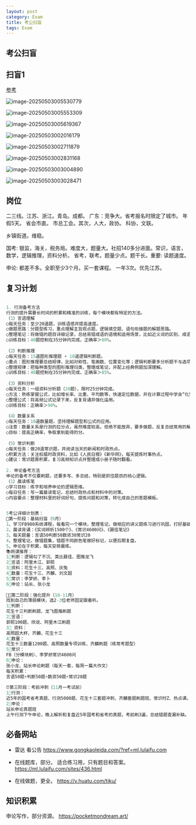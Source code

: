 ```yaml
---
layout: post
category: Exam
title: 考公扫盲
tags: Exam
---
```


## 考公扫盲

## 扫盲1

[参考](https://www.bilibili.com/video/BV1f7mKYrE55/?spm_id_from=333.337.search-card.all.click&vd_source=4c51dba622ffb91bed5205311847907b)

![image-20250503005530779](https://cdn.jsdelivr.net/gh/mafulong/mdPic@vv6/v6/202505030055829.png)





![image-20250503005553309](https://cdn.jsdelivr.net/gh/mafulong/mdPic@vv6/v6/202505030055350.png)



![image-20250503005619367](https://cdn.jsdelivr.net/gh/mafulong/mdPic@vv6/v6/202505030056420.png)



![image-20250503002016179](https://cdn.jsdelivr.net/gh/mafulong/mdPic@vv6/v6/202505030020244.png)



![image-20250503002711879](https://cdn.jsdelivr.net/gh/mafulong/mdPic@vv6/v6/202505030027930.png)



![image-20250503002831168](https://cdn.jsdelivr.net/gh/mafulong/mdPic@vv6/v6/202505030028218.png)



![image-20250503003004890](https://cdn.jsdelivr.net/gh/mafulong/mdPic@vv6/v6/202505030030933.png)



![image-20250503003028471](https://cdn.jsdelivr.net/gh/mafulong/mdPic@vv6/v6/202505030030510.png)

## 岗位

二三线。江苏、浙江。青岛。成都。
广东：竞争大。省考报名时限定了城市。
年假5天。
省会市直。
市总工会。其次，人大，政协。
科协，文联。

乡镇街道。维稳。

国考: 银监，海关，税务局。难度大，题量大。社招140多分进面。常识，语言，数学，逻辑推理，资料分析。
省考，联考。题量少点。题干长。重要: 读题速度。

申论: 都差不多。全职至少3个月。买一套课程。
一年3次。优先江苏。

## 复习计划

```scala
	
1. 行测备考方法
行测的提升需要长时间的积累和精准的训练，每个模块都有特定的方法。
（1）言语理解
○每天任务：至少20道题，训练语感并提高速度。
○做题思路：分题型练习，重点理解主旨观点题、逻辑填空题、语句衔接题的解题思路。
○整理笔记：将做错的题目详细记录，总结易错成语的语境和适用场景，比如近义词的区别、成语的具体使用方法等。
○训练目标：40题控制在35分钟内完成，正确率＞80%。
	
（2）判断推理
○每天任务：15道图形推理题 + 10道逻辑判断题。
○重点：图形推理要总结规律，比如对称性、笔画数、位置变化等；逻辑判断要多分析题干与选项的逻辑关系。
○整理规律：把每种类型的图形推理归类，整理成笔记，并配上经典例题加深理解。
○训练目标：40题控制在35分钟内完成，正确率＞85%。
	
（3）资料分析
○每天任务：一组资料分析题（20题），限时25分钟完成。
○方法：熟练掌握公式，比如增长率、比重、平均数等，快速定位数据，并在计算过程中学会“化繁为简”。
○整理公式：将高频公式记录下来，反复背诵并强化运用。
○训练目标：正确率＞90%。
	
（4）数量关系
○每天任务：10道数量题，坚持理解题型和公式的应用。
○注意：数量关系是行测的拉分点，虽然难度较高，但绝不能放弃，要多做题，反复总结常用的解题思路，如特值法、方程法、图解法等。
○目标：提高正确率，争取拿到能得的分。
	
（5）常识判断
○每天任务：做20道常识题，并阅读当天的新闻和时政热点。
○积累方法：关注权威时政资料，比如《人民日报》《新华网》，每天提炼时事热点。
○建议：常识题靠积累，复习高频知识点并整理成小册子随时翻看。
	
2. 申论备考方法
申论的备考不仅要刷题，还要多写、多总结，特别是抓住题目的核心逻辑。
（1）晨读练笔
○学习目标：练字和培养申论的逻辑思维。
○每日任务：写一篇晨读笔记，总结时政热点和材料中的对策。
○内容要点：整理材料里的好词好句，提炼问题和对策，转化成自己的答题模板。
```





```scala

5考公详细计划表：
📕第一阶段：基础扫盲（9月）
1、学习FB980系统课程，每看完一个模块，整理笔记，做相应的讲义题练习进行巩固，打好基础。
2、晨读背诵：《实词辨析1500个》、《常识4600问》、《聂佳笔记》
3、每天题量：言语50判断50数资30常识20
4、整理笔记，做错题集，错题不同颜色笔做好标记，以便后期复盘。
5、申论在于积累，每天安排晨练。
📚网课推荐：
1⃣️判断：逻辑勾了不沉、类比聂佳、图推龙飞
2⃣️言语：阿里木江、郭熙
3⃣️资料：花生十三、高照、灰兔
4⃣️数量：花生十三、齐麟、刘文超
5⃣️常识：李梦娇、李卜
6⃣️申论：站长、张小龙
	
🧑‍🏫第二阶段：强化提升（10-11月）
找到自己的薄弱模块，选2-3位老师固定跟着听。
1⃣️判断：
花生十三判断刷题、龙飞图推刷题
2⃣️言语：
郭熙100题、欣说、阿里木江刷题
3⃣️ 资料：
高照超大杯、齐麟、花生十三
4⃣️数量：
花生十三数量1200题、高照数量专项训练、齐麟刷题（练常考题型）
5⃣️常识：
FB（分模块刷）、李梦娇常识4600问
6⃣️申论：
张小龙、站长申论刷题（每天一套，每周一篇大作文）
每天积累：
言语50题+判断50题+数资50题+常识20题
	
⏰第三阶段：考前冲刺（11月一考试前）
1⃣️行测：
近5年的国考省考真题、行测5000题、花生十三套题冲刺、齐麟套题刷题班、常识时Z、热点课。
2⃣️申论：
站长申论真题班
上午行测下午申论，晚上解析和复盘近5年国考和省考的真题，考前刷3遍，总结错题查漏补缺。
```



## 必备网站

- 雷达 看公告 https://www.gongkaoleida.com/?ref=ml.lulaifu.com

- 在线题库，部分。 适合练习用，只有题目和答案。 https://ml.lulaifu.com/sites/436.html
- 在线做题，更全。 https://v.huatu.com/tiku/



## 知识积累

申论写作，部分资源。 https://pocketmondream.art/



